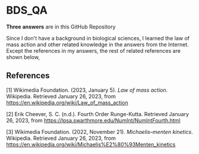 # BDS_QA

**Three answers** are in this GitHub Repository

Since I don't have a background in biological sciences, I learned the law of mass action and other related knowledge in the answers from the Internet. Except the references in my answers, the rest of related references are shown below,

## References

[1] Wikimedia Foundation. (2023, January 5). *Law of mass action*. Wikipedia. Retrieved January 26, 2023, from https://en.wikipedia.org/wiki/Law_of_mass_action 

[2] Erik Cheever, S. C. (n.d.). Fourth Order Runge-Kutta. Retrieved January 26, 2023, from https://lpsa.swarthmore.edu/NumInt/NumIntFourth.html 

[3] Wikimedia Foundation. (2022, November 21). *Michaelis–menten kinetics*. Wikipedia. Retrieved January 26, 2023, from https://en.wikipedia.org/wiki/Michaelis%E2%80%93Menten_kinetics 
